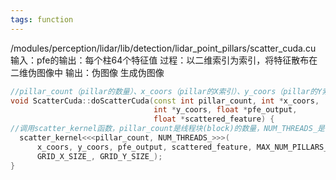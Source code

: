 ```yaml
---
tags: function
---
```

/modules/perception/lidar/lib/detection/lidar_point_pillars/scatter_cuda.cu
输入：pfe的输出：每个柱64个特征值
过程：以二维索引为索引，将特征散布在二维伪图像中
输出：伪图像
生成伪图像

```cpp
//pillar_count（pillar的数量）、x_coors（pillar的X索引）、y_coors（pillar的Y索引）、pfe_output（pfe的输出）和scattered_feature（散布后的特征数组）
void ScatterCuda::doScatterCuda(const int pillar_count, int *x_coors,
                                int *y_coors, float *pfe_output,
                                float *scattered_feature) {
//调用scatter_kernel函数，pillar_count是线程块(block)的数量，NUM_THREADS_是每个block中的线程数
  scatter_kernel<<<pillar_count, NUM_THREADS_>>>(
      x_coors, y_coors, pfe_output, scattered_feature, MAX_NUM_PILLARS_,
      GRID_X_SIZE_, GRID_Y_SIZE_);
}
```
